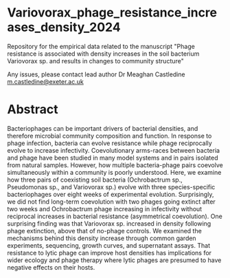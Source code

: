 # Variovorax_phage_resistance_increases_density_2024

Repository for the empirical data related to the manuscript "Phage resistance is associated with density increases in the soil bacterium Variovorax sp. and results in changes to community structure"

Any issues, please contact lead author Dr Meaghan Castledine m.castledine@exeter.ac.uk

# Abstract

Bacteriophages can be important drivers of bacterial densities, and therefore microbial community composition and function. In response to phage infection, bacteria can evolve resistance while phage reciprocally evolve to increase infectivity. Coevolutionary arms-races between bacteria and phage have been studied in many model systems and in pairs isolated from natural samples. However, how multiple bacteria-phage pairs coevolve simultaneously within a community is poorly understood. Here, we examine how three pairs of coexisting soil bacteria (Ochrobactrum sp., Pseudomonas sp., and Variovorax sp.) evolve with three species-specific bacteriophages over eight weeks of experimental evolution. Surprisingly, we did not find long-term coevolution with two phages going extinct after two weeks and Ochrobactrum phage increasing in infectivity without reciprocal increases in bacterial resistance (asymmetrical coevolution). One surprising finding was that Variovorax sp. increased in density following phage extinction, above that of no-phage controls. We examined the mechanisms behind this density increase through common garden experiments, sequencing, growth curves, and supernatant assays. That resistance to lytic phage can improve host densities has implications for wider ecology and phage therapy where lytic phages are presumed to have negative effects on their hosts.
